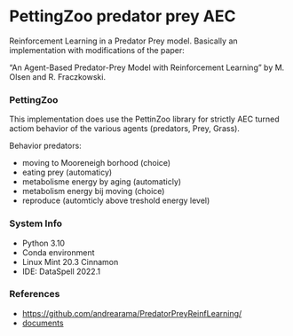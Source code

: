 # PettingZoo predator prey AEC 
Reinforcement Learning in a Predator Prey model.
Basically an implementation with modifications of the paper:

“An Agent-Based Predator-Prey Model with Reinforcement Learning” by  M. Olsen and R. Fraczkowski.

### PettingZoo
This implementation does use the PettinZoo library for strictly AEC turned
actiom behavior of the various agents (predators, Prey, Grass).

Behavior predators: 
- moving to Mooreneigh borhood (choice)
- eating prey (automaticy)
- metabolisme energy by aging (automaticly)
- metabolism energy bij moving (choice)
- reproduce (automticly above treshold energy level)

### System Info
- Python 3.10
- Conda environment
- Linux Mint 20.3 Cinnamon
- IDE: DataSpell 2022.1

### References

- https://github.com/andrearama/PredatorPreyReinfLearning/
- [documents](docs/)
